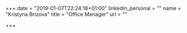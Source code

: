 +++
date = "2019-01-07T22:24:18+01:00"
linkedin_personal = ""
name = "Kristyna Brizova"
title = "Office Manager"
url = ""

+++
